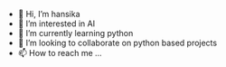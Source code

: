 - 👋 Hi, I’m hansika
- 👀 I’m interested in AI 
- 🌱 I’m currently learning python
- 💞️ I’m looking to collaborate on python based projects
- 📫 How to reach me ...

<!---
hansika5j/hansika5j is a ✨ special ✨ repository because its `README.md` (this file) appears on your GitHub profile.
You can click the Preview link to take a look at your changes.
--->
